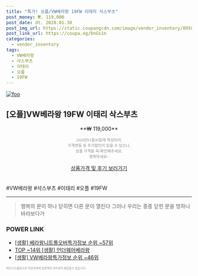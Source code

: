 ```yaml
--- 
title: "특가! 오플/VW베라왕 19FW 이태리 삭스부츠" 
post_money: ₩. 119,000 
post_date: dt. 2020.01.30 
post_img_url: https://static.coupangcdn.com/image/vendor_inventory/0958/c3c18ed2fa9392c1c80ebdf72dea7914c385f4e2454d3edcf32164b4db71.jpg 
post_link_url: https://coupa.ng/bnGs1n 
categories: 
  - vendor_inventory 
tags: 
  - VW베라왕 
  - 삭스부츠 
  - 이태리 
  - 오플 
  - 19FW 
--- 
```

[![foo](https://static.coupangcdn.com/image/vendor_inventory/0958/c3c18ed2fa9392c1c80ebdf72dea7914c385f4e2454d3edcf32164b4db71.jpg)](https://coupa.ng/bnGs1n) 

## [오플]VW베라왕 19FW 이태리 삭스부츠 
<p style="text-align: center;">**₩ 119,000**</p> 
<p style="text-align: center;"><span style="color: #898c8f; font-family: Georgia,Times,serif; font-size: 0.75em;">2020년01월30일에 작성되어, <br>가격변동 및 추가할인이 있을 수 있으니,<br> 상품 가격을 꼭!확인해주세요.<br>행복하세요~</span> 
</p>	 
<div markdown="0" style="text-align: center;"><a href="https://coupa.ng/bnGs1n" class="btn btn--success">상품가격 및 후기 보러가기</a></div> 
<br><br> 
  #VW베라왕 #삭스부츠 #이태리 #오플 #19FW 
<hr> 

> 행복의 문이 하나 닫히면 다른 문이 열린다 그러나 우리는 종종 닫힌 문을 멍하니 바라보다가 


### POWER LINK

* <a href="https://blog.naver.com/fasyy4321/221771001422" target="_blank"> [생활] 베라왕니트풀오버특가정보 순위 ~57위</a>
* <a href="https://blog.naver.com/an0733/221785383764" target="_blank"> TOP ~14위 [생활] 언더웨어베라왕</a>
* <a href="https://blog.naver.com/fasyy4321/221770845756" target="_blank"> [생활] VW베라왕특가정보 순위 ~46위</a>

<span style="color: #898c8f; font-family: Georgia,Times,serif; font-size: 0.55em;">파트너스활동으로 작성자에게 일정액의 커미션이 제공될수 있습니다.</span> 

